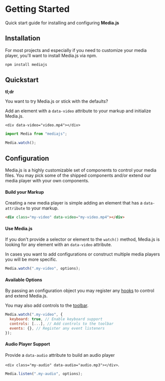 # Getting Started

Quick start guide for installing and configuring **Media.js**

## Installation

For most projects and especially if you need to customize your media player, you'll want to install Media.js via npm.

```sh
npm install mediajs
```

## Quickstart

**tl;dr**

You want to try Media.js or stick with the defaults?

Add an element with a `data-video` attribute to your markup and initialize Media.js.

`<div data-video="video.mp4"></div>`

```js
import Media from "mediajs";

Media.watch();
```

## Configuration

Media.js is a highly customizable set of components to control your media files. You may pick some of the shipped components and/or extend our media player with your own components.

#### Build your Markup

Creating a new media player is simple adding an element that has a `data-attribute` to your markup.

```html
<div class="my-video" data-video="my-video.mp4"></div>
```

#### Use Media.js

If you don't provide a selector or element to the `watch()` method, Media.js is looking for any element with an `data-video` attribute.

In cases you want to add configurations or construct multiple media players you will be more specific.

```js
Media.watch(".my-video", options);
```

#### Available Options

By passing an configuration object you may register any [hooks](events) to control and extend Media.js.

You may also add controls to the [toolbar](toolbar).

```js
Media.watch(".my-video", {
  keyboard: true, // Enable keyboard support
  controls: [...], // Add controls to the toolbar
  events: {}, // Register any event listeners
});
```

#### Audio Player Support

Provide a `data-audio` attribute to build an audio player

`<div class="my-audio" data-audio="audio.mp3"></div>`.

```js
Media.listen(".my-audio", options);
```
